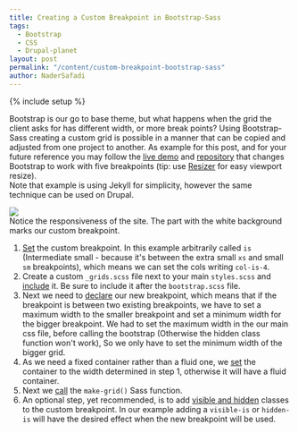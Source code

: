 ```yaml
---
title: Creating a Custom Breakpoint in Bootstrap-Sass
tags:
  - Bootstrap
  - CSS
  - Drupal-planet
layout: post
permalink: "/content/custom-breakpoint-bootstrap-sass"
author: NaderSafadi
---
```

{% include setup %}

Bootstrap is our go to base theme, but what happens when the grid the client asks for has different width, or more break points?
Using Bootstrap-Sass creating a custom grid is possible in a manner that can be copied and adjusted from one project to another. As example for this post, and for your future reference you may follow the [live demo](http://gizra.github.io/custom-breakpoint-example/) and [repository](https://github.com/Gizra/custom-breakpoint-example) that changes Bootstrap to work with five breakpoints (tip: use [Resizer](http://lab.maltewassermann.com/viewport-resizer/) for easy viewport resize).  
Note that example is using Jekyll for simplicity, however the same technique can be used on Drupal.

<!-- more -->

<div class="thumbnail">
  <img src="{{BASE_PATH}}/assets/images/posts/creating-a-custom-grid-in-sass-bootstrap/customgrid-gizra.gif">
  <div class="caption">Notice the responsiveness of the site. The part with the white background marks our custom breakpoint.</div>
</div>


1. [Set](https://github.com/Gizra/custom-breakpoint-example/blob/master/app/_scss/main.scss#L1-L14) the custom breakpoint. In this example arbitrarily called ``is`` (Intermediate small - because it's between the extra small ``xs`` and small ``sm`` breakpoints), which means we can set the cols writing ``col-is-4``.
2. Create a custom ``_grids.scss`` file next to your main ``styles.scss`` and [include](https://github.com/Gizra/custom-breakpoint-example/blob/master/app/_scss/main.scss#L16-L19) it. Be sure to include it after the ``bootstrap.scss`` file.
3. Next we need to [declare](https://github.com/Gizra/custom-breakpoint-example/blob/master/app/_scss/_grids.scss#L1-L3) our new breakpoint, which means that if the breakpoint is between two existing breakpoints, we have to set a maximum width to the smaller breakpoint and set a minimum width for the bigger breakpoint. We had to set the maximum width in the our main css file, before calling the bootstrap (Otherwise the hidden class function won't work), So we only have to set the minimum width of the bigger grid.
4. As we need a fixed container rather than a fluid one, we [set](https://github.com/Gizra/custom-breakpoint-example/blob/master/app/_scss/_grids.scss#L4-L11) the container to the width determined in step 1, otherwise it will have a fluid container.
5. Next we [call](https://github.com/Gizra/custom-grid/blob/master/app/_scss/_grids.scss#L13-L17) the ``make-grid()`` Sass function.
6. An optional step, yet recommended, is to add [visible and hidden](https://github.com/Gizra/custom-grid/blob/master/app/_scss/_grids.scss#L19-L36) classes to the custom breakpoint. In our example adding a ``visible-is`` or ``hidden-is`` will have the desired effect when the new breakpoint will be used.

